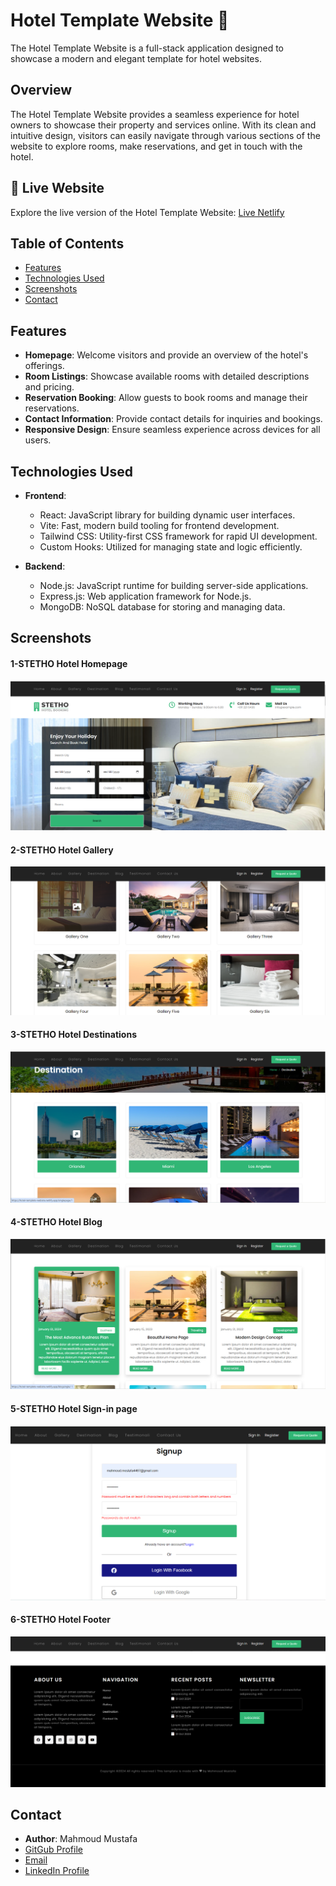 # Hotel Template Website 🏨

The Hotel Template Website is a full-stack application designed to showcase a modern and elegant template for hotel websites.

## Overview

The Hotel Template Website provides a seamless experience for hotel owners to showcase their property and services online. With its clean and intuitive design, visitors can easily navigate through various sections of the website to explore rooms, make reservations, and get in touch with the hotel.

## 🌟 Live Website
Explore the live version of the Hotel Template Website: [Live Netlify](https://hotel-templete-webiste.netlify.app/)

## Table of Contents

- [Features](#features)
- [Technologies Used](#technologies-used)
- [Screenshots](#screenshots)
- [Contact](#contact)


## Features

- **Homepage**: Welcome visitors and provide an overview of the hotel's offerings.
- **Room Listings**: Showcase available rooms with detailed descriptions and pricing.
- **Reservation Booking**: Allow guests to book rooms and manage their reservations.
- **Contact Information**: Provide contact details for inquiries and bookings.
- **Responsive Design**: Ensure seamless experience across devices for all users.

## Technologies Used

- **Frontend**:
  - React: JavaScript library for building dynamic user interfaces.
  - Vite: Fast, modern build tooling for frontend development.
  - Tailwind CSS: Utility-first CSS framework for rapid UI development.
  - Custom Hooks: Utilized for managing state and logic efficiently.

- **Backend**:
  - Node.js: JavaScript runtime for building server-side applications.
  - Express.js: Web application framework for Node.js.
  - MongoDB: NoSQL database for storing and managing data.
 
## Screenshots

#### 1-STETHO Hotel Homepage
![Homepage](/Shoots/homepage.png)

#### 2-STETHO Hotel Gallery
![Gallery](/Shoots/gallery.png)

#### 3-STETHO Hotel Destinations
![Destinations](/Shoots/destinations.png)

#### 4-STETHO Hotel Blog
![Blog](/Shoots/blog.png)

#### 5-STETHO Hotel Sign-in page
![Singin](/Shoots/signin.png)

#### 6-STETHO Hotel Footer
![Singin](/Shoots/footer.png)

## Contact

- **Author**: Mahmoud Mustafa
- [GitGub Profile](https://github.com/Mmostafa1999)
- [Email](mahmoud.mostafa4467@gmail.com)
- [LinkedIn Profile](https://www.linkedin.com/in/mahmoud-mustafa-642434188/)


